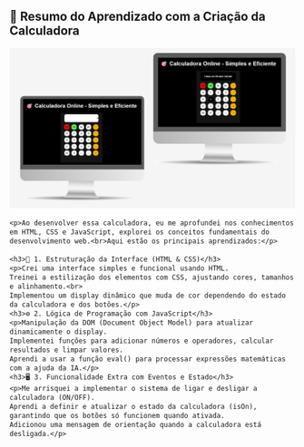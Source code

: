 <h2>📝 Resumo do Aprendizado com a Criação da Calculadora</h2>
<img src="https://github.com/Adriana39/Projeto_Calculadora/blob/main/assets/calcu3.png">

    <p>Ao desenvolver essa calculadora, eu me aprofundei nos conhecimentos em HTML, CSS e JavaScript, explorei os conceitos fundamentais do desenvolvimento web.<br>Aqui estão os principais aprendizados:</p>
    
    <h3>🎨 1. Estruturação da Interface (HTML & CSS)</h3>
    <p>Crei uma interface simples e funcional usando HTML.
    Treinei a estilização dos elementos com CSS, ajustando cores, tamanhos e alinhamento.<br>
    Implementou um display dinâmico que muda de cor dependendo do estado da calculadora e dos botões.</p>
    <h3>⚙️ 2. Lógica de Programação com JavaScript</h3>
    <p>Manipulação da DOM (Document Object Model) para atualizar dinamicamente o display.
    Implementei funções para adicionar números e operadores, calcular resultados e limpar valores.
    Aprendi a usar a função eval() para processar expressões matemáticas com a ajuda da IA.</p>
    <h3>🖥️ 3. Funcionalidade Extra com Eventos e Estado</h3>
    <p>Me arrisquei a implementar o sistema de ligar e desligar a calculadora (ON/OFF).
    Aprendi a definir e atualizar o estado da calculadora (isOn), garantindo que os botões só funcionem quando ativada.
    Adicionou uma mensagem de orientação quando a calculadora está desligada.</p>
    
